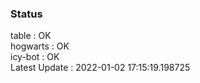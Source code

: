 ### Status


table : OK  
hogwarts : OK  
icy-bot : OK  
Latest Update : 2022-01-02 17:15:19.198725
